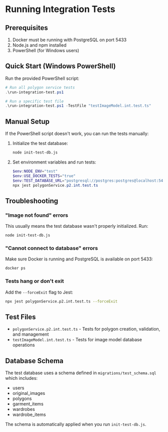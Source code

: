 # Running Integration Tests

## Prerequisites

1. Docker must be running with PostgreSQL on port 5433
2. Node.js and npm installed
3. PowerShell (for Windows users)

## Quick Start (Windows PowerShell)

Run the provided PowerShell script:

```powershell
# Run all polygon service tests
.\run-integration-test.ps1

# Run a specific test file
.\run-integration-test.ps1 -TestFile "testImageModel.int.test.ts"
```

## Manual Setup

If the PowerShell script doesn't work, you can run the tests manually:

1. Initialize the test database:
   ```bash
   node init-test-db.js
   ```

2. Set environment variables and run tests:
   ```powershell
   $env:NODE_ENV="test"
   $env:USE_DOCKER_TESTS="true"
   $env:TEST_DATABASE_URL="postgresql://postgres:postgres@localhost:5433/koutu_test"
   npx jest polygonService.p2.int.test.ts
   ```

## Troubleshooting

### "Image not found" errors
This usually means the test database wasn't properly initialized. Run:
```bash
node init-test-db.js
```

### "Cannot connect to database" errors
Make sure Docker is running and PostgreSQL is available on port 5433:
```bash
docker ps
```

### Tests hang or don't exit
Add the `--forceExit` flag to Jest:
```bash
npx jest polygonService.p2.int.test.ts --forceExit
```

## Test Files

- `polygonService.p2.int.test.ts` - Tests for polygon creation, validation, and management
- `testImageModel.int.test.ts` - Tests for image model database operations

## Database Schema

The test database uses a schema defined in `migrations/test_schema.sql` which includes:
- users
- original_images
- polygons
- garment_items
- wardrobes
- wardrobe_items

The schema is automatically applied when you run `init-test-db.js`.